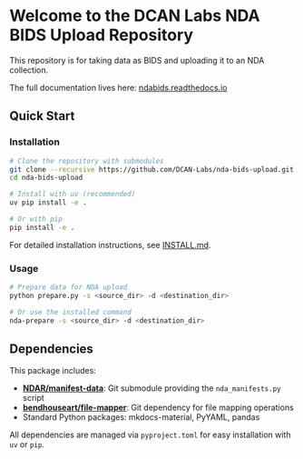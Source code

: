 # Welcome to the DCAN Labs NDA BIDS Upload Repository

This repository is for taking data as BIDS and uploading it to an NDA collection.

The full documentation lives here: [ndabids.readthedocs.io](https://ndabids.readthedocs.io/)

## Quick Start

### Installation

```bash
# Clone the repository with submodules
git clone --recursive https://github.com/DCAN-Labs/nda-bids-upload.git
cd nda-bids-upload

# Install with uv (recommended)
uv pip install -e .

# Or with pip
pip install -e .
```

For detailed installation instructions, see [INSTALL.md](INSTALL.md).

### Usage

```bash
# Prepare data for NDA upload
python prepare.py -s <source_dir> -d <destination_dir>

# Or use the installed command
nda-prepare -s <source_dir> -d <destination_dir>
```

## Dependencies

This package includes:
- **[NDAR/manifest-data](https://github.com/NDAR/manifest-data)**: Git submodule providing the `nda_manifests.py` script
- **[bendhouseart/file-mapper](https://github.com/bendhouseart/file-mapper)**: Git dependency for file mapping operations
- Standard Python packages: mkdocs-material, PyYAML, pandas

All dependencies are managed via `pyproject.toml` for easy installation with `uv` or `pip`.
